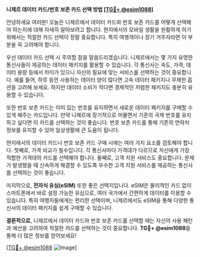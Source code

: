 **니제르 데이터 카드/번호 보존 카드 선택 방법 [[TG💪+ @esim1088](https://t.me/s/esim1088)]**

안녕하세요 여러분! 오늘은 니제르에서 데이터 카드와 번호 보존 카드를 어떻게 선택해야 하는지에 대해 자세히 알아보려고 합니다. 현지에서의 모바일 생활을 원활하게 하기 위해서는 적절한 카드 선택이 정말 중요합니다. 특히 여행객이나 장기 거주자라면 이 부분을 꼭 고려해야 합니다.

우선 데이터 카드 선택 시 주의할 점을 말씀드리겠습니다. 니제르에서는 몇 가지 유명한 통신사들이 제공하는 데이터 패키지를 활용할 수 있습니다. 각 통신사는 속도, 가격, 데이터 용량 등에서 차이가 있으니 자신의 필요에 맞는 서비스를 선택하는 것이 중요합니다. 예를 들어, 하루 동안 사용하는 데이터 양이 많다면 고속 데이터 패키지나 무제한 옵션을 고려해 보세요. 하지만 데이터 소비가 적다면 경제적인 저렴한 패키지도 충분히 유용할 수 있습니다.

또한 번호 보존 카드는 이미 있는 번호를 유지하면서 새로운 데이터 패키지를 구매할 수 있게 해주는 카드입니다. 만약 니제르에 장기적으로 머물면서 기존의 국제 번호를 유지하고 싶다면 이 카드를 선택하는 것이 좋습니다. 번호 보존 카드를 통해 기존의 연락처 정보를 유지할 수 있어 일상생활에 큰 도움이 됩니다.

현지에서의 데이터 카드나 번호 보존 카드 구매 시에는 여러 가지 요소를 검토해야 합니다. 첫째로, 가격 비교가 필수입니다. 각 통신사마다 가격대가 다르므로 자신에게 가장 적합한 가격대의 카드를 선택해야 합니다. 둘째로, 고객 지원 서비스도 중요합니다. 문제가 발생했을 때 신속하게 해결할 수 있도록 우수한 고객 지원 서비스를 제공하는 통신사를 선택하는 것이 좋습니다.

마지막으로, **전자식 유심(eSIM)** 또한 좋은 선택지입니다. eSIM은 물리적인 카드 없이 스마트폰에서 바로 설정 가능한 유심으로, 여러 국가에서 간편하게 데이터를 이용할 수 있습니다. 특히 여행자들에게는 편리한 선택이며, 니제르에서도 eSIM을 통해 다양한 통신사의 데이터 패키지를 쉽게 구매할 수 있습니다.

**결론적으로**, 니제르에서 데이터 카드와 번호 보존 카드를 선택할 때는 자신의 사용 패턴과 예산을 고려하여 적절한 카드를 선택하는 것이 중요합니다. **TG💪+ @esim1088**을 통해 더 많은 정보를 얻어보세요!

[[TG💪+ @esim1088](https://t.me/s/esim1088) ![Image](https://i.postimg.cc/Y0z9fWf4/image.png)]